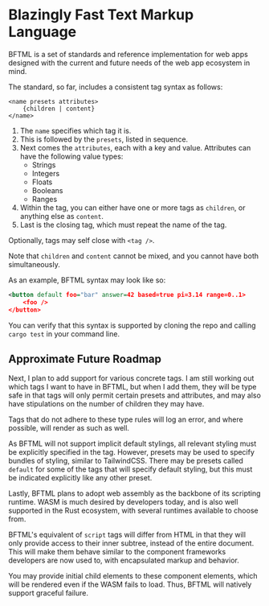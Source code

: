 # Blazingly Fast Text Markup Language
BFTML is a set of standards and reference implementation for web apps designed with the current and future needs of the web app ecosystem in mind.

The standard, so far, includes a consistent tag syntax as follows:

```
<name presets attributes>
    {children | content}
</name>
```
1. The `name` specifies which tag it is.
2. This is followed by the `presets`, listed in sequence.
3. Next comes the `attributes`, each with a key and value. Attributes can have the following value types:
    - Strings
    - Integers
    - Floats
    - Booleans
    - Ranges
4. Within the tag, you can either have one or more tags as `children`,
or anything else as `content`.
5. Last is the closing tag, which must repeat the name of the tag.

Optionally, tags may self close with `<tag />`.

Note that `children` and `content` cannot be mixed,
and you cannot have both simultaneously.

As an example, BFTML syntax may look like so:
```xml
<button default foo="bar" answer=42 based=true pi=3.14 range=0..1>
    <foo />
</button>
```

You can verify that this syntax is supported by cloning the repo
and calling `cargo test` in your command line.

## Approximate Future Roadmap

Next, I plan to add support for various concrete tags.
I am still working out which tags I want to have in BFTML,
but when I add them, they will be type safe in that tags will only permit certain presets and attributes, and may also have stipulations on the number of children they may have.

Tags that do not adhere to these type rules will log an error,
and where possible, will render as such as well.

As BFTML will not support implicit default stylings,
all relevant styling must be explicitly specified in the tag.
However, presets may be used to specify bundles of styling, similar to TailwindCSS. There may be presets called `default` for some of the tags that will specify default styling,
but this must be indicated explicitly like any other preset.

Lastly, BFTML plans to adopt web assembly as the
backbone of its scripting runtime.
WASM is much desired by developers today, and is also
well supported in the Rust ecosystem, with several runtimes
available to choose from.

BFTML's equivalent of `script` tags will differ from HTML
in that they will only provide access to their inner subtree,
instead of the entire document. This will make them behave
similar to the component frameworks developers are now used to,
with encapsulated markup and behavior.

You may provide initial child elements to these component elements, which will be rendered even if the WASM fails to load.
Thus, BFTML will natively support graceful failure.